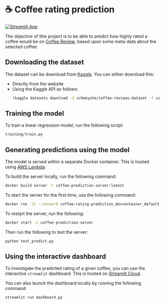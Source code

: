 # :coffee: Coffee rating prediction
[![Streamlit App](https://static.streamlit.io/badges/streamlit_badge_black_white.svg)](https://coffee-rating-prediction.streamlit.app/)

The objective of this project is to be able to predict how highly rated a coffee would be on [Coffee Review](https://www.coffeereview.com/), based upon some meta-data about the selected coffee.

## Downloading the dataset
The dataset can be download from [Kaggle](https://www.kaggle.com/datasets/schmoyote/coffee-reviews-dataset/data). You can either download this:
- Directly from the website
- Using the Kaggle API as follows:
    ``` bash
    !kaggle datasets download -d schmoyote/coffee-reviews-dataset -f simplified_coffee.csv -p data
    ```
## Training the model
To train a linear regression model, run the following script:

``` bash
training/train.py
```

## Generating predictions using the model
The model is served within a separate Docker container. This is hosted using [AWS Lambda](https://aws.amazon.com/lambda/).

To build the server locally, run the following command:
``` bash
docker build server -t coffee-prediction-server:latest
```

To start the server for the first time, use the following command:
``` bash
docker run -it --network coffee-rating-prediction_devcontainer_default --hostname coffee_server --name coffee-prediction-server coffee-prediction-server:latest
```

To restart the server, run the following:
``` bash
docker start -i coffee-prediction-server
```

Then run the following to test the server:
``` bash
python test_predict.py
```

## Using the interactive dashboard
To investigate the predicted rating of a given coffee, you can use the interactive `streamlit` dashboard. This is hosted on [Streamlit Cloud](https://streamlit.io/cloud).

You can also launch the dashboard locally by running the following command:

``` bash
streamlit run dashboard.py
```
